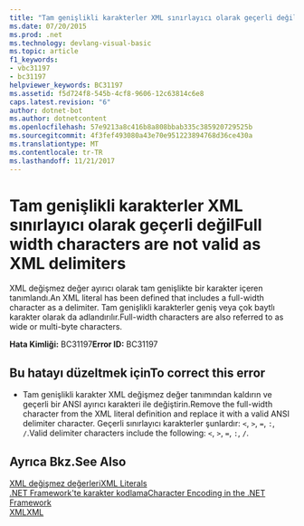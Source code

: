 ```yaml
---
title: "Tam genişlikli karakterler XML sınırlayıcı olarak geçerli değil"
ms.date: 07/20/2015
ms.prod: .net
ms.technology: devlang-visual-basic
ms.topic: article
f1_keywords:
- vbc31197
- bc31197
helpviewer_keywords: BC31197
ms.assetid: f5d724f8-545b-4cf8-9606-12c63814c6e8
caps.latest.revision: "6"
author: dotnet-bot
ms.author: dotnetcontent
ms.openlocfilehash: 57e9213a8c416b8a808bbab335c385920729525b
ms.sourcegitcommit: 4f3fef493080a43e70e951223894768d36ce430a
ms.translationtype: MT
ms.contentlocale: tr-TR
ms.lasthandoff: 11/21/2017
---
```

# <a name="full-width-characters-are-not-valid-as-xml-delimiters"></a><span data-ttu-id="8514b-102">Tam genişlikli karakterler XML sınırlayıcı olarak geçerli değil</span><span class="sxs-lookup"><span data-stu-id="8514b-102">Full width characters are not valid as XML delimiters</span></span>
<span data-ttu-id="8514b-103">XML değişmez değer ayırıcı olarak tam genişlikte bir karakter içeren tanımlandı.</span><span class="sxs-lookup"><span data-stu-id="8514b-103">An XML literal has been defined that includes a full-width character as a delimiter.</span></span> <span data-ttu-id="8514b-104">Tam genişlikli karakterler geniş veya çok baytlı karakter olarak da adlandırılır.</span><span class="sxs-lookup"><span data-stu-id="8514b-104">Full-width characters are also referred to as wide or multi-byte characters.</span></span>  
  
 <span data-ttu-id="8514b-105">**Hata Kimliği:** BC31197</span><span class="sxs-lookup"><span data-stu-id="8514b-105">**Error ID:** BC31197</span></span>  
  
## <a name="to-correct-this-error"></a><span data-ttu-id="8514b-106">Bu hatayı düzeltmek için</span><span class="sxs-lookup"><span data-stu-id="8514b-106">To correct this error</span></span>  
  
-   <span data-ttu-id="8514b-107">Tam genişlikli karakter XML değişmez değer tanımından kaldırın ve geçerli bir ANSI ayırıcı karakteri ile değiştirin.</span><span class="sxs-lookup"><span data-stu-id="8514b-107">Remove the full-width character from the XML literal definition and replace it with a valid ANSI delimiter character.</span></span> <span data-ttu-id="8514b-108">Geçerli sınırlayıcı karakterler şunlardır: `<`, `>`, `=`, `:`, `/`.</span><span class="sxs-lookup"><span data-stu-id="8514b-108">Valid delimiter characters include the following: `<`, `>`, `=`, `:`, `/`.</span></span>  
  
## <a name="see-also"></a><span data-ttu-id="8514b-109">Ayrıca Bkz.</span><span class="sxs-lookup"><span data-stu-id="8514b-109">See Also</span></span>  
 [<span data-ttu-id="8514b-110">XML değişmez değerleri</span><span class="sxs-lookup"><span data-stu-id="8514b-110">XML Literals</span></span>](../../visual-basic/language-reference/xml-literals/index.md)  
 [<span data-ttu-id="8514b-111">.NET Framework'te karakter kodlama</span><span class="sxs-lookup"><span data-stu-id="8514b-111">Character Encoding in the .NET Framework</span></span>](http://msdn.microsoft.com/library/bf6d9823-4c2d-48af-b280-919c5af66ae9)  
 [<span data-ttu-id="8514b-112">XML</span><span class="sxs-lookup"><span data-stu-id="8514b-112">XML</span></span>](../../visual-basic/programming-guide/language-features/xml/index.md)
